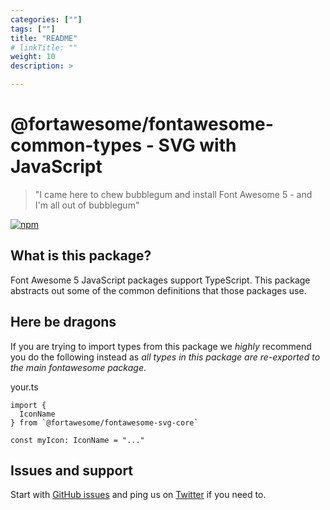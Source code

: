 ```yaml
---
categories: [""]
tags: [""]
title: "README"
# linkTitle: ""
weight: 10
description: >

---
```


# @fortawesome/fontawesome-common-types - SVG with JavaScript

> "I came here to chew bubblegum and install Font Awesome 5 - and I'm all out of bubblegum"

[![npm](https://img.shields.io/npm/v/@fortawesome/fontawesome-common-types.svg?style=flat-square)](https://www.npmjs.com/package/@fortawesome/fontawesome-common-types)

## What is this package?

Font Awesome 5 JavaScript packages support TypeScript. This package abstracts out some of the common definitions that those packages use.

## Here be dragons

If you are trying to import types from this package we *highly* recommend you do the following instead as *all types in this package are re-exported to the main fontawesome package*.

your.ts

```
import {
  IconName
} from `@fortawesome/fontawesome-svg-core`

const myIcon: IconName = "..."
```

## Issues and support

Start with [GitHub issues](https://github.com/FortAwesome/Font-Awesome/issues) and ping us on [Twitter](https://twitter.com/fontawesome) if you need to.

